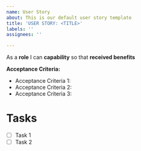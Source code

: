 ```yaml
---
name: User Story
about: This is our default user story template
title: 'USER STORY: <TITLE>'
labels: ''
assignees: ''

---
```


As a **role** I can **capability** so that **received benefits**

**Acceptance Criteria:**

* Acceptance Criteria 1:
* Acceptance Criteria 2:
* Acceptance Criteria 3:

# Tasks
- [ ] Task 1
- [ ] Task 2
